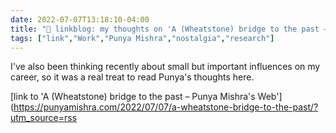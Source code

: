 ```yaml
---
date: 2022-07-07T13:18:10-04:00
title: "🔗 linkblog: my thoughts on 'A (Wheatstone) bridge to the past – Punya Mishra's Web'"
tags: ["link","Work","Punya Mishra","nostalgia","research"]
---
```

I've also been thinking recently about small but important influences on my career, so it was a real treat to read Punya's thoughts here.
 

[link to 'A (Wheatstone) bridge to the past – Punya Mishra's Web'](https://punyamishra.com/2022/07/07/a-wheatstone-bridge-to-the-past/?utm_source=rss
